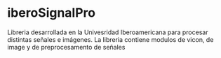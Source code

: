 # iberoSignalPro

Libreria desarrollada en la Univesridad Iberoamericana para procesar distintas señales e imágenes.
La libreria contiene modulos de vicon, de image y de preprocesamento de señales
